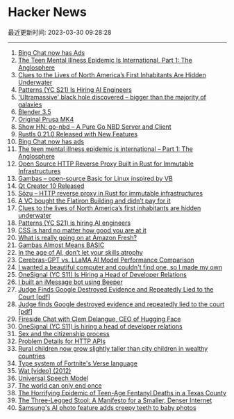 # Hacker News

最近更新时间: 2023-03-30 09:28:28

--- 
1. [Bing Chat now has Ads](https://twitter.com/debarghya_das/status/1640892791923572737) 
2. [The Teen Mental Illness Epidemic Is International, Part 1: The Anglosphere](https://jonathanhaidt.substack.com/p/international-mental-illness-part-one) 
3. [Clues to the Lives of North America’s First Inhabitants Are Hidden Underwater](https://www.smithsonianmag.com/history/biggest-clues-lives-early-americans-hidden-underwater-submerged-prehistory-180981891/) 
4. [Patterns (YC S21) Is Hiring AI Engineers](http://patterns.app/) 
5. [&#x27;Ultramassive&#x27; black hole discovered – bigger than the majority of galaxies](https://www.bbc.com/news/uk-england-tyne-65109663) 
6. [Blender 3.5](https://www.blender.org/download/releases/3-5/) 
7. [Original Prusa MK4](https://www.prusa3d.com/product/original-prusa-mk4-2/) 
8. [Show HN: go-nbd – A Pure Go NBD Server and Client](https://github.com/pojntfx/go-nbd) 
9. [Rustls 0.21.0 Released with New Features](https://www.memorysafety.org/blog/rustls-new-features/) 
10. [Bing Chat now has ads](https://twitter.com/debarghya_das/status/1640892791923572737) 
11. [The teen mental illness epidemic is international – Part 1: The Anglosphere](https://jonathanhaidt.substack.com/p/international-mental-illness-part-one) 
12. [Open Source HTTP Reverse Proxy Built in Rust for Immutable Infrastructures](https://www.sozu.io/) 
13. [Gambas – open-source Basic for Linux inspired by VB](https://gambas.sourceforge.net/en/main.html) 
14. [Qt Creator 10 Released](https://www.qt.io/blog/qt-creator-10-released) 
15. [Sōzu – HTTP reverse proxy in Rust for immutable infrastructures](https://www.sozu.io/) 
16. [A VC bought the Flatiron Building and didn’t pay for it](https://hellgatenyc.com/some-guy-bought-the-flatiron-building-and-didnt-pay-for-it) 
17. [Clues to the lives of North America’s first inhabitants are hidden underwater](https://www.smithsonianmag.com/history/biggest-clues-lives-early-americans-hidden-underwater-submerged-prehistory-180981891/) 
18. [Patterns (YC S21) is hiring AI engineers](http://patterns.app/) 
19. [CSS is hard no matter how good you are at it](https://www.aha.io/engineering/articles/css-is-hard-no-matter-how-good-you-are-at-it) 
20. [What is really going on at Amazon Fresh?](https://emaggiori.com/amazon-fresh/) 
21. [Gambas Almost Means BASIC](https://gambas.sourceforge.net/en/main.html) 
22. [In the age of AI, don&#x27;t let your skills atrophy](https://www.cyberdemon.org/2023/03/29/age-of-ai-skill-atrophy.html) 
23. [Cerebras-GPT vs. LLaMA AI Model Performance Comparison](https://www.lunasec.io/docs/blog/cerebras-gpt-vs-llama-ai-model-comparison/) 
24. [I wanted a beautiful computer and couldn&#x27;t find one, so I made my own](https://www.mythic.computer/essays/origins) 
25. [OneSignal (YC S11) Is Hiring a Head of Developer Relations](https://onesignal.com/careers/4004532006) 
26. [I built an iMessage bot using Beeper](https://www.getclearspace.com/beeper) 
27. [Judge Finds Google Destroyed Evidence and Repeatedly Lied to the Court [pdf]](https://storage.courtlistener.com/recap/gov.uscourts.cand.373179/gov.uscourts.cand.373179.469.0.pdf) 
28. [Judge finds Google destroyed evidence and repeatedly lied to the court [pdf]](https://storage.courtlistener.com/recap/gov.uscourts.cand.373179/gov.uscourts.cand.373179.469.0.pdf) 
29. [Fireside Chat with Clem Delangue, CEO of Hugging Face](https://blog.eladgil.com/p/video-and-transcript-fireside-chat) 
30. [OneSignal (YC S11) is hiring a head of developer relations](https://onesignal.com/careers/4004532006) 
31. [Sex and the citizenship process](https://lux-magazine.com/article/sex-and-the-citizenship-process/) 
32. [Problem Details for HTTP APIs](https://www.rfc-editor.org/rfc/rfc7807) 
33. [Rural children now grow slightly taller than city children in wealthy countries](https://www.scientificamerican.com/article/rural-children-now-grow-slightly-taller-than-city-children-in-wealthy-countries/) 
34. [Type system of Fortnite&#x27;s Verse language](https://brianmckenna.org/blog/verse_types) 
35. [Wat [video] (2012)](https://www.destroyallsoftware.com/talks/wat) 
36. [Universal Speech Model](https://sites.research.google/usm/) 
37. [The world can only end once](https://ravisparikh.substack.com/p/this-time-it-really-is-different) 
38. [The Horrifying Epidemic of Teen-Age Fentanyl Deaths in a Texas County](https://www.newyorker.com/news/letter-from-the-southwest/the-horrifying-epidemic-of-teen-age-fentanyl-deaths-in-a-texas-county) 
39. [The Three-Legged Stool: A Manifesto for a Smaller, Denser Internet](https://publicinfrastructure.org/2023/03/29/the-three-legged-stool/) 
40. [Samsung&#x27;s AI photo feature adds creepy teeth to baby photos](https://boingboing.net/2023/03/28/samsungs-ai-photo-feature-adds-creepy-teeth-to-baby-photos.html) 

